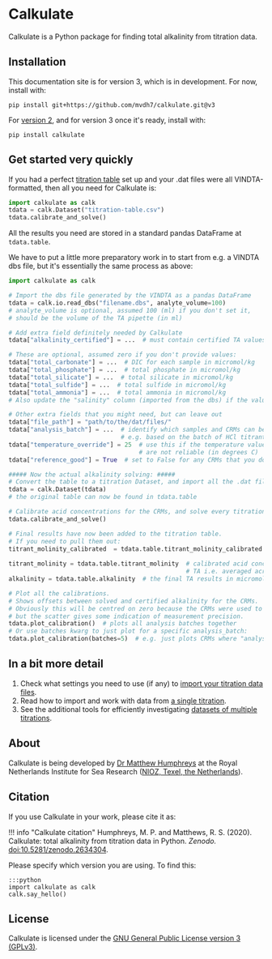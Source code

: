 # Calkulate

Calkulate is a Python package for finding total alkalinity from titration data.

## Installation

This documentation site is for version 3, which is in development.  For now, install with: 

    pip install git+https://github.com/mvdh7/calkulate.git@v3

For [version 2](https://calkulate.readthedocs.io/en/latest/), and for version 3 once it's ready, install with:

    pip install calkulate

## Get started very quickly

If you had a perfect [titration table](../inputs/#the-titration-table) set up and your .dat files were all VINDTA-formatted, then all you need for Calkulate is:

```python
import calkulate as calk
tdata = calk.Dataset("titration-table.csv")
tdata.calibrate_and_solve()
```

All the results you need are stored in a standard pandas DataFrame at `tdata.table`.

We have to put a little more preparatory work in to start from e.g. a VINDTA dbs file, but it's essentially the same process as above:

```python
import calkulate as calk

# Import the dbs file generated by the VINDTA as a pandas DataFrame
tdata = calk.io.read_dbs("filename.dbs", analyte_volume=100)
# analyte_volume is optional, assumed 100 (ml) if you don't set it,
# should be the volume of the TA pipette (in ml)

# Add extra field definitely needed by Calkulate
tdata["alkalinity_certified"] = ...  # must contain certified TA values for CRMs, np.nan everywhere else

# These are optional, assumed zero if you don't provide values:
tdata["total_carbonate"] = ...  # DIC for each sample in micromol/kg
tdata["total_phosphate"] = ...  # total phosphate in micromol/kg
tdata["total_silicate"] = ...  # total silicate in micromol/kg
tdata["total_sulfide"] = ...  # total sulfide in micromol/kg
tdata["total_ammonia"] = ...  # total ammonia in micromol/kg
# Also update the "salinity" column (imported from the dbs) if the values there aren't correct

# Other extra fields that you might need, but can leave out
tdata["file_path"] = "path/to/the/dat/files/"
tdata["analysis_batch"] = ...  # identify which samples and CRMs can be calibrated together,
                               # e.g. based on the batch of HCl titrant used.
tdata["temperature_override"] = 25  # use this if the temperature values in your .dat files
                                    # are not reliable (in degrees C)
tdata["reference_good"] = True  # set to False for any CRMs that you don't want to use for calibration

##### Now the actual alkalinity solving: #####
# Convert the table to a titration Dataset, and import all the .dat files
tdata = calk.Dataset(tdata)
# the original table can now be found in tdata.table

# Calibrate acid concentrations for the CRMs, and solve every titration for alkalinity!
tdata.calibrate_and_solve()

# Final results have now been added to the titration table.
# If you need to pull them out:
titrant_molinity_calibrated  = tdata.table.titrant_molinity_calibrated  # calibrated acid concentration
                                                                        # for each CRM individually
titrant_molinity = tdata.table.titrant_molinity  # calibrated acid concentration used to calculate
                                                 # TA i.e. averaged across the analysis_batch
alkalinity = tdata.table.alkalinity  # the final TA results in micromol/kg

# Plot all the calibrations.
# Shows offsets between solved and certified alkalinity for the CRMs.
# Obviously this will be centred on zero because the CRMs were used to calibrate -
# but the scatter gives some indication of measurement precision.
tdata.plot_calibration()  # plots all analysis batches together
# Or use batches kwarg to just plot for a specific analysis_batch:
tdata.plot_calibration(batches=5)  # e.g. just plots CRMs where "analysis_batch" is 5
```

## In a bit more detail

  1.  Check what settings you need to use (if any) to [import your titration data files](../inputs).
  2.  Read how to import and work with data from [a single titration](../titrations).
  3.  See the additional tools for efficiently investigating [datasets of multiple titrations](../datasets).

## About

Calkulate is being developed by [Dr Matthew Humphreys](https://mvdh.xyz) at the Royal Netherlands Institute for Sea Research ([NIOZ, Texel, the Netherlands](https://www.nioz.nl/en)).

## Citation

If you use Calkulate in your work, please cite it as:

!!! info "Calkulate citation"
    Humphreys, M. P. and Matthews, R. S. (2020).  Calkulate: total alkalinity from titration data in Python.  *Zenodo.*  [doi:10.5281/zenodo.2634304](https://doi.org/10.5281/zenodo.2634304).

Please specify which version you are using.  To find this:

    :::python
    import calkulate as calk
    calk.say_hello()

## License

Calkulate is licensed under the [GNU General Public License version 3 (GPLv3)](https://www.gnu.org/licenses/gpl-3.0.en.html).

